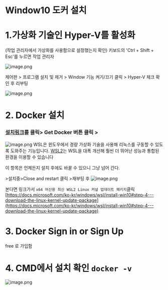 

# Window10 도커 설치

# 1.가상화 기술인 Hyper-V를 활성화

(작업 관리자에서 가상화를 사용함으로 설정했는지 확인)
키보드의 'Ctrl + Shift + Esc'를 누르면 작업 관리자

![image.png](/wikis/2856475239491657692/files/3063826960467623290)

제어판 > 프로그램 설치 및 제거 > Window 기능 켜기/끄기 클릭 > Hyper-V 체크 확인 후 리부팅

![image.png](/wikis/2856475239491657692/files/3063828725926946799)

# 2\. Docker 설치

### [설치링크](https://hub.docker.com/editions/community/docker-ce-desktop-windows/)를 클릭> Get Docker 버튼 클릭 >

![image.png](/wikis/2856475239491657692/files/3063832651058888737)
WSL은 윈도우에서 경량 가상화 기술을 사용해 리눅스를 구동할 수 있도록 도와주는 기능입니다. [WSL2](https://www.44bits.io/ko/post/wsl2-install-and-basic-usage)는 WSL을 대폭 개선해 훨씬 더 뛰어난 성능과 통합된 환경을 이용할 수 있습니다

이 항목은 언제든지 설치 후에도 바꿀 수 있으니 그냥 넘어 간다.

\>설치중\>Close and restart 클릭 \>재부팅 후
![image.png](/wikis/2856475239491657692/files/3063835918639822106)

본다면 링크가서 `x64 머신용 최신 WSL2 Linux 커널 업데이트 패키지`클릭
[https://docs.microsoft.com/ko-kr/windows/wsl/install-win10#step-4---download-the-linux-kernel-update-package](https://docs.microsoft.com/ko-kr/windows/wsl/install-win10#step-4---download-the-linux-kernel-update-package)

# 3\. Docker Sign in or Sign Up

free 로 가입함

# 4\. CMD에서 설치 확인 `docker -v`

![image.png](/wikis/2856475239491657692/files/3063840385473672724)